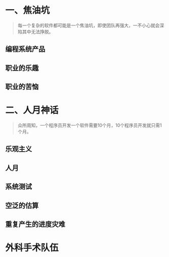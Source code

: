 # 一、焦油坑
> 每一个复杂的软件都可能是一个焦油坑，即使团队再强大，一不小心就会深陷其中无法挣脱。

## 编程系统产品
## 职业的乐趣
## 职业的苦恼

# 二、人月神话
> 众所周知，一个程序员开发一个软件需要10个月，10个程序员开发就只需1个月。

## 乐观主义
## 人月
## 系统测试
## 空泛的估算
## 重复产生的进度灾难

# 外科手术队伍
